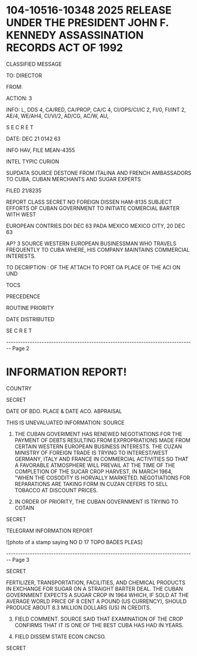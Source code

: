 # 104-10516-10348 2025 RELEASE UNDER THE PRESIDENT JOHN F. KENNEDY ASSASSINATION RECORDS ACT OF 1992

CLASSIFIED MESSAGE

TO: DIRECTOR

FROM:

ACTION: 3

INFO: L, DDS 4, CA/RED, CA/PROP, CA/C 4, CI/OPS/CI/IC 2, FI/0, FI/INT 2, AE/4, WE/AH4, CI/VI/2, AD/CG, AC/W, AU,

S E C R E T

DATE: DEC 21 0142 63

INFO HAV, FILE MEAN-4355

INTEL TYPIC CURION

SUPDATA SOURCE DESTONE FROM ITALINA AND FRENCH AMBASSADORS TO CUBA, CUBAN MERCHANTS AND SUGAR EXPERTS

FILED 21/8235

REPORT CLASS SECRET NO FOREIGN DISSEN HAM-8135 SUBJECT EFFORTS OF CUBAN GOVERNMENT TO INITIATE COMERCIAL BARTER WITH WEST

EUROPEAN CONTRIES DOI DEC 63 PADA MEXICO MEXICO CITY, 20 DEC 63

AP? 3 SOURCE WESTERN EUROPEAN BUSINESSMAN WHO TRAVELS FREQUENTLY TO CUBA WHERE, HIS COMPANY MAINTAINS COMMERCIAL INTERESTS.

TO DECRIPTION : OF THE ATTACH
TO PORT OA
PLACE OF THE ACI ON UND

TOCS

PRECEDENCE

ROUTINE
PRIORITY

DATE DISTRIBUTED

SE C R E T


-------------------------------------------------------------------------------- Page 2

# INFORMATION REPORT!

COUNTRY

SECRET

DATE OF
BDO.
PLACE &
DATE ACO.
ABPRAISAL

THIS IS UNEVALUATED INFORMATION:
SOURCE

1. THE CUBAN GOVERIMENT HAS RENEWED NEGOTIATIONS FOR THE PAYMENT OF DEBTS RESULTING FROM EXPROPRIATIONS MADE FROM CERTAIN WESTERN EUROPEAN BUSINESS INTERESTS. THE CUZAN MINISTRY OF FOREIGN TRADE IS TRYING TO INTEREST/WEST GERMANY, ITALY AND FRANCE IN COMMERCIAL ACTIVITIES SO THAT A FAVORABLE ATMOSPHERE WILL PREVAIL AT THE TIME OF THE COMPLETION OF THE SUCAR CROP HARVEST, IN MARCH 1964, "WHEN THE COSODITY IS HORVALLY MARKETED. NEGOTIATIONS FOR REPARATIONS ARE TAKING FORM IN CUZAN CEFERS TO SELL TOBACCO AT DISCOUNT PRICES.

2. IN ORDER OF PRIORITY, THE CUBAN GOVERNMENT IS TRYING TO COTAIN

SECRET

TELEGRAM INFORMATION REPORT

![photo of a stamp saying NO D 17 TOPO BADES PLEAS]


-------------------------------------------------------------------------------- Page 3

SECRET

FERTILIZER, TRANSPORTATION, FACILITIES, AND CHEMICAL PRODUCTS IN EXCHANGE FOR SUGAR ON A STRAIGHT BARTER DEAL. THE CUBAN GOVERNMENT EXPECTS A SUGAR CROP IN 1964 WHICH, IF SOLD AT THE AVERAGE WORLD PRICE OF 8 CENT A POUND (US CURRENCY), SHOULD PRODUCE ABOUT 8.3 MILLION DOLLARS (US) IN CREDITS.

3. FIELD COMMENT. SOURCE SAID THAT EXAMINATION OF THE CROP CONFIRMS THAT IT IS ONE OF THE BEST CUBA HAS HAD IN YEARS.

4. FIELD DISSEM STATE ECON CINCSO.

SECRET
